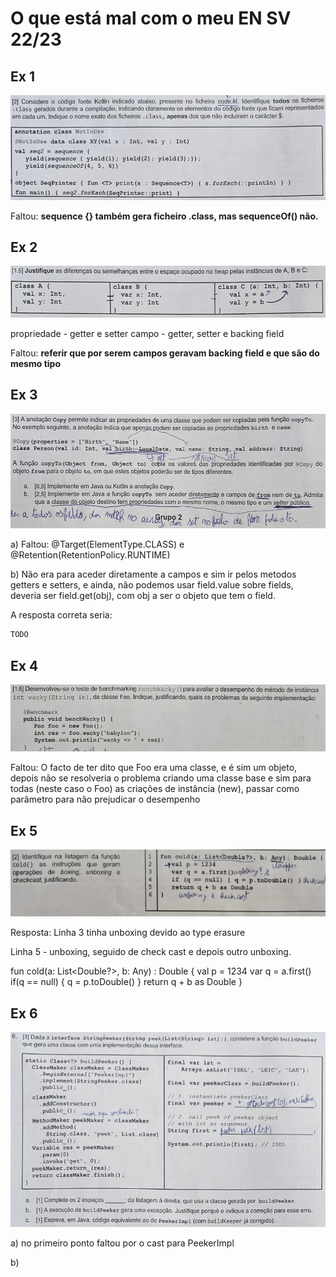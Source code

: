 # O que está mal com o meu EN SV 22/23

## Ex 1

![Ex1](image.png)

Faltou: **sequence {} também gera ficheiro .class, mas sequenceOf() não.**

## Ex 2

![Ex2](image-1.png)

propriedade - getter e setter
campo - getter, setter e backing field

Faltou: **referir que por serem campos geravam backing field e que são do mesmo tipo**

## Ex 3

![Ex3](image-2.png)

a) Faltou: @Target(ElementType.CLASS) e @Retention(RetentionPolicy.RUNTIME)

b) Não era para aceder diretamente a campos e sim ir pelos metodos getters e setters, e ainda, não podemos usar field.value sobre fields, deveria ser field.get(obj), com obj a ser o objeto que tem o field.

A resposta correta seria:

```java
TODO 
```

## Ex 4

![Ex4](image-3.png)

Faltou: O facto de ter dito que Foo era uma classe, e é sim um objeto, depois não se resolveria o problema criando uma classe base e sim para todas (neste caso o Foo) as criações de instância (new), passar como parâmetro para não prejudicar o desempenho

## Ex 5

![Ex5](image-4.png)

Resposta: 
Linha 3 tinha unboxing devido ao type erasure

Linha 5 - unboxing, seguido de check cast e depois outro unboxing.


fun cold(a: List<Double?>, b: Any) : Double {
    val p = 1234
    var q = a.first()
    if(q == null) { q = p.toDouble() }
    return q + b as Double
}

## Ex 6 

![Ex6](image-5.png)

a)
no primeiro ponto faltou por o cast para PeekerImpl

b) 